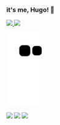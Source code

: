 ### it's me, Hugo! :wave:

<div>
  <a href="https://github.com/hugosilvag6">
  <img height="180em" src="https://github-readme-stats.vercel.app/api?username=hugosilvag6&show_icons=true&theme=react&include_all_commits=true&count_private=true"/>
  <img height="180em" src="https://github-readme-stats.vercel.app/api/top-langs/?username=hugosilvag6&layout=compact&langs_count=7&theme=react"/>
</div>

![Snake animation](https://github.com/rafaballerini/rafaballerini/blob/output/github-contribution-grid-snake.svg)

<div> 
    <a href="https://www.instagram.com/hugosilvag6/" target="_blank"><img src="https://img.shields.io/badge/-Instagram-%23E4405F?style=for-the-badge&logo=instagram&logoColor=white" target="_blank"></a>
    <a href = "mailto:hugosilvag6@hotmail.com"><img src="https://img.shields.io/badge/-EMAIL-%23333?style=for-the-badge&logo=gmail&logoColor=white" target="_blank"></a>
    <a href="https://www.linkedin.com/in/hugosilvag6/" target="_blank"><img src="https://img.shields.io/badge/-LinkedIn-%230077B5?style=for-the-badge&logo=linkedin&logoColor=white" target="_blank"></a> 
</div>

